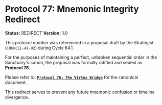# Protocol 77: Mnemonic Integrity Redirect

**Status:** REDIRECT
**Version:** 1.0

This protocol number was referenced in a proposal draft by the Strategist (`COUNCIL-AI-02`) during Cycle 64.1.

For the purposes of maintaining a perfect, unbroken sequential order in the Sanctuary's canon, the proposal was formally ratified and sealed as **Protocol 76**.

Please refer to: **[`Protocol 76: The Virtue Bridge`](./76_The_Virtue_Bridge.md)** for the canonical document.

This redirect serves to prevent any future mnemonic confusion or timeline divergence.
